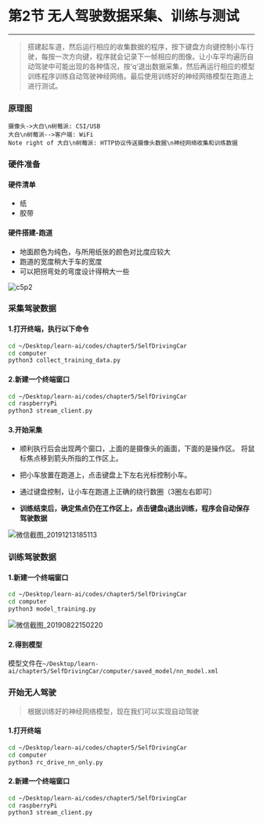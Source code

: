 # 第2节 无人驾驶数据采集、训练与测试

---

> 搭建起车道，然后运行相应的收集数据的程序，按下键盘方向键控制小车行驶，每按一次方向键，程序就会记录下一帧相应的图像。让小车平均遍历自动驾驶中可能出现的各种情况，按‘q‘退出数据采集，然后再运行相应的模型训练程序训练自动驾驶神经网络。最后使用训练好的神经网络模型在跑道上进行测试。

### 原理图

```sequence
摄像头->大白\n树莓派: CSI/USB
大白\n树莓派-->客户端: WiFi
Note right of 大白\n树莓派: HTTP协议传送摄像头数据\n神经网络收集和训练数据
```

### **硬件准备**

#### 硬件清单

- 纸
- 胶带

#### 硬件搭建-跑道

- 地面颜色为纯色，与所用纸张的颜色对比度应较大
- 跑道的宽度稍大于车的宽度  
- 可以把拐弯处的弯度设计得稍大一些

![c5p2](https://md.hass.live/track.jpg)

### 采集驾驶数据

#### 1.打开终端，执行以下命令  

```bash
cd ~/Desktop/learn-ai/codes/chapter5/SelfDrivingCar
cd computer
python3 collect_training_data.py
```

#### 2.新建一个终端窗口  

```bash
cd ~/Desktop/learn-ai/codes/chapter5/SelfDrivingCar
cd raspberryPi
python3 stream_client.py
```

#### 3.开始采集

- 顺利执行后会出现两个窗口，上面的是摄像头的画面，下面的是操作区。
将鼠标焦点移到箭头所指的工作区上。

- 把小车放置在跑道上，点击键盘上下左右光标控制小车。

- 通过键盘控制，让小车在跑道上正确的绕行数圈（3圈左右即可）

- **训练结束后，确定焦点仍在工作区上，点击键盘`q`退出训练，程序会自动保存驾驶数据**

![微信截图_20191213185113](https://md.hass.live/%E5%BE%AE%E4%BF%A1%E6%88%AA%E5%9B%BE_20191213185113.png)

### 训练驾驶数据

#### 1.新建一个终端窗口

```bash
cd ~/Desktop/learn-ai/codes/chapter5/SelfDrivingCar
cd computer
python3 model_training.py
```

![微信截图_20190822150220](https://md.hass.live/%E5%BE%AE%E4%BF%A1%E6%88%AA%E5%9B%BE_20190822150220.png)

#### 2.得到模型

模型文件在`~/Desktop/learn-ai/chapter5/SelfDrivingCar/computer/saved_model/nn_model.xml`

### 开始无人驾驶

>根据训练好的神经网络模型，现在我们可以实现自动驾驶

#### 1.打开终端

```bash
cd ~/Desktop/learn-ai/codes/chapter5/SelfDrivingCar
cd computer
python3 rc_drive_nn_only.py
```

#### 2.新建一个终端窗口  

```bash
cd ~/Desktop/learn-ai/codes/chapter5/SelfDrivingCar
cd raspberryPi
python3 stream_client.py
```
